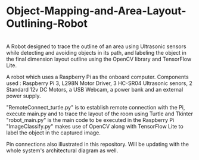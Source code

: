 # Object-Mapping-and-Area-Layout-Outlining-Robot
<br/>
A Robot designed to trace the outline of an area using Ultrasonic sensors while detecting and avoiding objects in its path, and labeling the object in the final dimension layout outline using the OpenCV library and TensorFlow Lite.<br/>

A robot which uses a Raspberry Pi as the onboard computer. Components used : Raspberry Pi 3, L298N Motor Driver, 3 HC-SR04 Ultrasonic senors, 2 Standard 12v DC Motors, a USB Webcam, a power bank and an external power supply.<br/>

"RemoteConnect_turtle.py" is to establish remote connection with the Pi, execute main.py and to trace the layout of the room using Turtle and Tkinter<br/>
"robot_main.py" is the main code to be executed in the Raspberry Pi <br/>
"ImageClassify.py" makes use of OpenCV along with TensorFlow Lite to label the object in the captured image.<br/>

Pin connections also illustrated in this repository. Will be updating with the whole system's architectural diagram as well.




